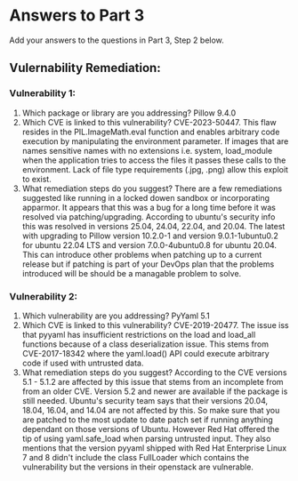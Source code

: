 # Answers to Part 3

Add your answers to the questions in Part 3, Step 2 below. 

## Vulernability Remediation:
### Vulnerability 1: 
1. Which package or library are you addressing?
  Pillow 9.4.0
2. Which CVE is linked to this vulnerability?
  CVE-2023-50447. This flaw resides in the PIL.ImageMath.eval function and enables arbitrary code execution by manipulating the environment parameter. If images that are names sensitive names with no extensions i.e. system, load_module when the application tries to access the files it passes these calls to the environment. Lack of file type requirements (.jpg, .png) allow this exploit to exist. 
3. What remediation steps do you suggest?
  There are a few remediations suggested like running in a locked dowen sandbox or incorporating apparmor. It appears that this was a bug for a long time before it was resolved via patching/upgrading. According to ubuntu's security info this was resolved in versions 25.04, 24.04, 22.04, and 20.04. The latest with upgrading to Pillow version 10.2.0-1 and version 9.0.1-1ubuntu0.2 for ubuntu 22.04 LTS and version 7.0.0-4ubuntu0.8 for ubuntu 20.04. This can introduce other problems when patching up to a current release but if patching is part of your DevOps plan that the problems introduced will be should be a managable problem to solve. 
### Vulnerability 2:
1. Which vulnerability are you addressing?
  PyYaml 5.1
2. Which CVE is linked to this vulnerability?
  CVE-2019-20477. The issue iss that pyyaml has insufficient restrictions on the load and load_all functions because of a class deserialization issue. This stems from CVE-2017-18342 where the yaml.load() API could execute arbitrary code if used with untrusted data. 
3. What remediation steps do you suggest? 
  According to the CVE versions 5.1 - 5.1.2 are affected by this issue that stems from an incomplete from from an older CVE. Version 5.2 and newer are available if the package is still needed. Ubuntu's security team says that their versions 20.04, 18.04, 16.04, and 14.04 are not affected by this. So make sure that you are patched to the most update to date patch set if running anything dependant on those versions of Ubuntu. However Red Hat offered the tip of using yaml.safe_load when parsing untrusted input. They also mentions that the version pyyaml shipped with Red Hat Enterprise Linux 7 and 8 didn't include the class FullLoader which contains the vulnerability but the versions in their openstack are vulnerable. 
